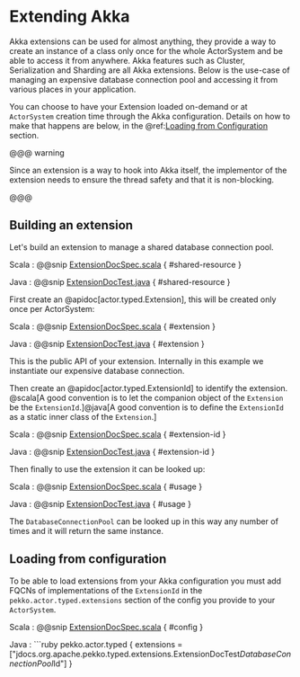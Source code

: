 # Extending Akka

Akka extensions can be used for almost anything, they provide a way to create
an instance of a class only once for the whole ActorSystem and be able to access
it from anywhere. Akka features such as Cluster, Serialization and Sharding are all
Akka extensions. Below is the use-case of managing an expensive database connection 
pool and accessing it from various places in your application.

You can choose to have your Extension loaded on-demand or at `ActorSystem` creation 
time through the Akka configuration.
Details on how to make that happens are below, in the @ref:[Loading from Configuration](extending.md#loading) section.

@@@ warning

Since an extension is a way to hook into Akka itself, the implementor of the extension needs to
ensure the thread safety and that it is non-blocking.

@@@

## Building an extension

Let's build an extension to manage a shared database connection pool.

Scala
:  @@snip [ExtensionDocSpec.scala](/akka-actor-typed-tests/src/test/scala/docs/org/apache/pekko/typed/extensions/ExtensionDocSpec.scala) { #shared-resource }

Java
:  @@snip [ExtensionDocTest.java](/akka-actor-typed-tests/src/test/java/jdocs/org/apache/pekko/typed/extensions/ExtensionDocTest.java) { #shared-resource }

First create an @apidoc[actor.typed.Extension], this will be created only once per ActorSystem:

Scala
:  @@snip [ExtensionDocSpec.scala](/akka-actor-typed-tests/src/test/scala/docs/org/apache/pekko/typed/extensions/ExtensionDocSpec.scala) { #extension }

Java
:  @@snip [ExtensionDocTest.java](/akka-actor-typed-tests/src/test/java/jdocs/org/apache/pekko/typed/extensions/ExtensionDocTest.java) { #extension }

This is the public API of your extension. Internally in this example we instantiate our expensive database connection. 

Then create an @apidoc[actor.typed.ExtensionId] to identify the extension.
@scala[A good convention is to let the companion object of the `Extension` be the `ExtensionId`.]@java[A good convention is to define the `ExtensionId` as a static inner class of the `Extension`.]

Scala
:  @@snip [ExtensionDocSpec.scala](/akka-actor-typed-tests/src/test/scala/docs/org/apache/pekko/typed/extensions/ExtensionDocSpec.scala) { #extension-id }

Java
:  @@snip [ExtensionDocTest.java](/akka-actor-typed-tests/src/test/java/jdocs/org/apache/pekko/typed/extensions/ExtensionDocTest.java) { #extension-id }

Then finally to use the extension it can be looked up:

Scala
:  @@snip [ExtensionDocSpec.scala](/akka-actor-typed-tests/src/test/scala/docs/org/apache/pekko/typed/extensions/ExtensionDocSpec.scala) { #usage }

Java
:  @@snip [ExtensionDocTest.java](/akka-actor-typed-tests/src/test/java/jdocs/org/apache/pekko/typed/extensions/ExtensionDocTest.java) { #usage  }

The `DatabaseConnectionPool` can be looked up in this way any number of times and it will return the same instance.

<a id="loading"></a>
## Loading from configuration

To be able to load extensions from your Akka configuration you must add FQCNs of implementations of the `ExtensionId`
in the `pekko.actor.typed.extensions` section of the config you provide to your `ActorSystem`.

Scala
:  @@snip [ExtensionDocSpec.scala](/akka-actor-typed-tests/src/test/scala/docs/org/apache/pekko/typed/extensions/ExtensionDocSpec.scala) { #config }

Java
:   ```ruby
   pekko.actor.typed {
     extensions = ["jdocs.org.apache.pekko.typed.extensions.ExtensionDocTest$DatabaseConnectionPool$Id"]
   }
   ```
     










